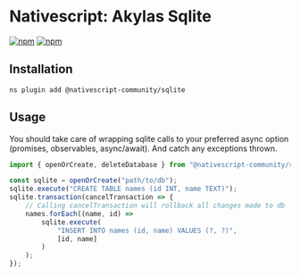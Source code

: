 # Nativescript: Akylas Sqlite

[![npm](https://img.shields.io/npm/v/@nativescript-community/sqlite.svg)](https://www.npmjs.com/package/@nativescript-community/sqlite)
[![npm](https://img.shields.io/npm/dt/@nativescript-community/sqlite.svg?label=npm%20downloads)](https://www.npmjs.com/package/@nativescript-community/sqlite)

## Installation

```
ns plugin add @nativescript-community/sqlite
```

## Usage

You should take care of wrapping sqlite calls to your preferred async option (promises, observables, async/await). And catch any exceptions thrown.

```typescript
import { openOrCreate, deleteDatabase } from "@nativescript-community/sqlite";

const sqlite = openOrCreate("path/to/db");
sqlite.execute("CREATE TABLE names (id INT, name TEXT)");
sqlite.transaction(cancelTransaction => {
    // Calling cancelTransaction will rollback all changes made to db
    names.forEach((name, id) =>
        sqlite.execute(
            "INSERT INTO names (id, name) VALUES (?, ?)",
            [id, name]
        )
    );
});
```
